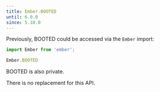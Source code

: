 ```yaml
---
title: Ember.BOOTED
until: 6.0.0
since: 5.10.0
---
```



Previously, BOOTED could be accessed via the `Ember` import:
```js
import Ember from 'ember';

Ember.BOOTED
```
BOOTED is also private.

There is no replacement for this API.
